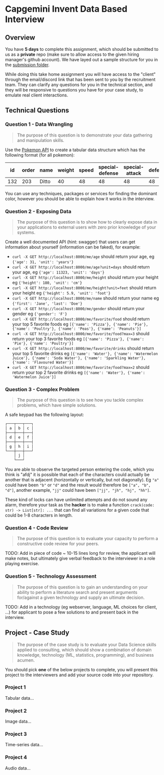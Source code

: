 # Capgemini Invent Data Based Interview

## Overview

You have **5 days** to complete this assignment, which should be submitted to us as a **private** repo (make sure to allow access to the given hiring manager's github account). We have layed out a sample structure for you in the [submission folder](/submission).

While doing this take home assignment you will have access to the "client" through the email/discord link that has been sent to you by the recruitment team. They can clarify any questions for you in the technical section, and they will be responsive to questions you have for your case study, to emulate real client interactions.

## Technical Questions

### Question 1 - Data Wrangling

> The purpose of this question is to demonstrate your data gathering and manipulation skills.

Use the [Pokemon API](https://pokeapi.co/) to create a tabular data structure which has the following format (for all pokemon):

| id | order | name | weight | speed | special-defense | special-attack | defense | attack | hp | dominant_color | image_link |
| -- | ----- | ---- | ------ | ---------- | ----- | --------------- | -------------- | ------- | ------ | -- | ------- |
| 132| 203 | Ditto | 40 | 48 | 48 | 48 | 48 |  48 | 48 | #9C5CB4 | https://raw.githubusercontent.com/PokeAPI/sprites/master/sprites/pokemon/132.png |

You can use any techniques, packages or services for finding the dominant color, however you should be able to explain how it works in the interview.

### Question 2 - Exposing Data

> The purpose of this question is to show how to clearly expose data in your applications to external users with zero prior knowledge of your systems.

Create a well documented API (hint: swagger) that users can get information about yourself (information can be faked), for example:

- `curl -X GET http://localhost:8000/me/age` should return your age, eg `{'age': 31, 'unit': 'years'}`
- `curl -X GET http://localhost:8000/me/age?unit=days` should return your age, eg `{'age': 11323, 'unit': 'days'}`
- `curl -X GET http://localhost:8000/me/height` should return your height eg `{'height': 180, 'unit': 'cm'}`
- `curl -X GET http://localhost:8000/me/height?unit=feet` should return your height eg `{'height': 5.9, 'unit': 'foot'}`
- `curl -X GET http://localhost:8000/me/name` should return your name eg `{'first': 'Jane', 'last': 'Doe'}`
- `curl -X GET http://localhost:8000/me/gender` should return your gender eg `{'gender': 'F'}`
- `curl -X GET http://localhost:8000/me/favorite/food` should return your top 5 favorite foods eg `[{'name': 'Pizza'}, {'name': 'Pie'}, {'name': 'Poultry'}, {'name': 'Peas'}, {'name': 'Peanuts'}]`
- `curl -X GET http://localhost:8000/me/favorite/food?max=3` should return your top 3 favorite foods eg `[{'name': 'Pizza'}, {'name': 'Pie'}, {'name': 'Poultry'}]`
- `curl -X GET http://localhost:8000/me/favorite/drinks` should return your top 5 favorite drinks eg `[{'name': 'Water'}, {'name': 'Watermelon Juice'}, {'name': 'Soda Water'}, {'name': 'Sparkling Water'}, {'name': 'Flavoured Water'}]`
- `curl -X GET http://localhost:8000/me/favorite/food?max=2` should return your top 2 favorite drinks eg `[{'name': 'Water'}, {'name': 'Watermelon Juice'}]`

### Question 3 - Complex Problem

> The purpose of this question is to see how you tackle complex problems, which have simple solutions.

A safe keypad has the following layout:

```txt
┌───┬───┬───┐
│ a │ b │ c │
├───┼───┼───┤
│ d │ e │ f │
├───┼───┼───┤
│ g │ h │ i │
└───┼───┼───┘
    │ j │
    └───┘
```

You are able to observe the targeted person entering the code, which you think is "afdj" it is possible that each of the characters could actually be another that is adjacent (horizontally or vertically, but not diagonally). Eg `"a"` could have been `"b"` or `"d"` and the result would therefore be `["a", "b", "d"]`, another example, `"jj"` could have been `["jj", "jh", "hj", "hh"]`.

These kind of locks can have unlimited attempts and do not sound any alarm, therefore your task as the **hacker** is to make a function `crack(code: str) -> List[str]: ...` that can find all variations for a given code that could be 1-8 characters in length.

### Question 4 - Code Review

> The purpose of this question is to evaluate your capacity to perform a constructive code review for your peers.

TODO: Add in piece of code ~ 10-15 lines long for review, the applicant will make notes, but ultimately give verbal feedback to the interviewer in a role playing exercise.

### Question 5 - Technology Assessment

> The purpose of this question is to gain an understanding on your ability to perform a literature search and present arguments for/against a given technology and supply an ultimate decision.

TODO: Add in a technology (eg webserver, language, ML choices for client, ...) for applicant to pose a few solutions to and present back in the interview.

## Project - Case Study

> The purpose of the case study is to evaluate your Data Science skills applied to consulting, which should show a combination of domain knowledge, technology (ML, statistics, programming), and business acumen.

You should pick **one** of the below projects to complete, you will present this project to the interviewers and add your source code into your repository.

### Project 1

Tabular data...

### Project 2

Image data...

### Project 3

Time-series data...

### Project 4

Audio data...
